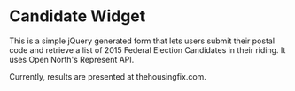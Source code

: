 # Candidate Widget

This is a simple jQuery generated form that lets users submit their postal code and retrieve a list of 2015 Federal Election Candidates in their riding. It uses Open North's Represent API.


Currently, results are presented at thehousingfix.com.